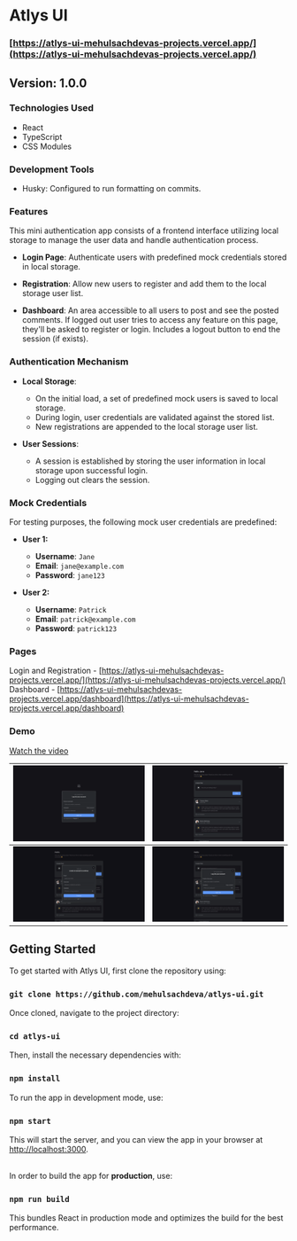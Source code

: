 # Atlys UI

### [https://atlys-ui-mehulsachdevas-projects.vercel.app/](https://atlys-ui-mehulsachdevas-projects.vercel.app/)

## Version: 1.0.0

### Technologies Used
- React
- TypeScript
- CSS Modules

### Development Tools
- Husky: Configured to run formatting on commits.

### Features

This mini authentication app consists of a frontend interface utilizing local storage to manage the user data and handle authentication process.
- **Login Page**: Authenticate users with predefined mock credentials stored in local storage.

- **Registration**: Allow new users to register and add them to the local storage user list.

- **Dashboard**: An area accessible to all users to post and see the posted comments. If logged out user tries to access any feature on this page, they'll be asked to register or login. Includes a logout button to end the session (if exists).

### Authentication Mechanism

- **Local Storage**:
  - On the initial load, a set of predefined mock users is saved to local storage.
  - During login, user credentials are validated against the stored list.
  - New registrations are appended to the local storage user list.

- **User Sessions**:
  - A session is established by storing the user information in local storage upon successful login.
  - Logging out clears the session.

### Mock Credentials

For testing purposes, the following mock user credentials are predefined:

- **User 1:**
  - **Username**: `Jane`
  - **Email**: `jane@example.com`
  - **Password**: `jane123`

- **User 2:**
  - **Username**: `Patrick`
  - **Email**: `patrick@example.com`
  - **Password**: `patrick123`

### Pages

Login and Registration - [https://atlys-ui-mehulsachdevas-projects.vercel.app/](https://atlys-ui-mehulsachdevas-projects.vercel.app/)<br/>
Dashboard - [https://atlys-ui-mehulsachdevas-projects.vercel.app/dashboard](https://atlys-ui-mehulsachdevas-projects.vercel.app/dashboard)
 
### Demo

[Watch the video](https://github.com/mehulsachdeva/atlys-ui/blob/main/demo/demo.webm)

| ![Placeholder Image 1](https://github.com/mehulsachdeva/atlys-ui/blob/main/demo/screenshot1.webp) | ![Placeholder Image 2](https://github.com/mehulsachdeva/atlys-ui/blob/main/demo/screenshot2.webp) |
|:---------------------------------------------:|:---------------------------------------------:|
| ![Placeholder Image 3](https://github.com/mehulsachdeva/atlys-ui/blob/main/demo/screenshot3.webp) | ![Placeholder Image 4](https://github.com/mehulsachdeva/atlys-ui/blob/main/demo/screenshot4.webp) |


## Getting Started

To get started with Atlys UI, first clone the repository using:
### `git clone https://github.com/mehulsachdeva/atlys-ui.git`

Once cloned, navigate to the project directory:
### `cd atlys-ui`

Then, install the necessary dependencies with:
### `npm install`

To run the app in development mode, use:
### `npm start`

This will start the server, and you can view the app in your browser at [http://localhost:3000](http://localhost:3000).

<br />In order to build the app for <b>production</b>, use:
### `npm run build`
This bundles React in production mode and optimizes the build for the best performance.
